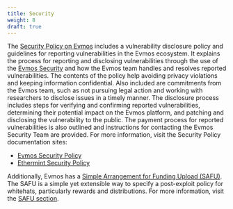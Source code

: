 ```yaml
---
title: Security
weight: 8
draft: true
---
```


The [Security Policy on Evmos](https://github.com/evmos/evmos/security/policy) includes a vulnerability disclosure policy and guidelines for
reporting vulnerabilities in the Evmos ecosystem.
It explains the process for reporting and disclosing vulnerabilities through
the use of the [Evmos Security](mailto:security@evmos.org) and
how the Evmos team handles and resolves reported vulnerabilities.
The contents of the policy help avoiding privacy violations
and keeping information confidential.
Also included are commitments from the Evmos team,
such as not pursuing legal action
and working with researchers to disclose issues in a timely manner.
The disclosure process includes steps for verifying
and confirming reported vulnerabilities,
determining their potential impact on the Evmos platform,
and patching and disclosing the vulnerability to the public.
The payment process for reported vulnerabilities is also outlined
and instructions for contacting the Evmos Security Team are provided.
For more information, visit the Security Policy documentation sites:

- [Evmos Security Policy](https://github.com/evmos/evmos/security/policy)
- [Ethermint Security Policy](https://github.com/evmos/ethermint/security/policy)

Additionally, Evmos has a [Simple Arrangement for Funding Upload (SAFU)](https://docs.evmos.org/protocol/security/safu).
The SAFU is a simple yet extensible way to specify
a post-exploit policy for whitehats, particularly rewards and distributions.
For more information, visit the [SAFU section](https://docs.evmos.org/protocol/security/safu).